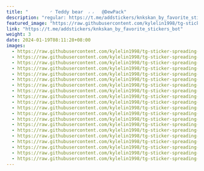 ```yaml
---
title: "‌        ◜ 𝖳𝖾𝖽𝖽𝗒 𝖻𝖾𝖺r  ៸ ៸   @DewPack"
description: "regular: https://t.me/addstickers/knkskan_by_favorite_stickers_bot"
featured_image: "https://raw.githubusercontent.com/kylelin1998/tg-sticker-spreading-worldwide-images/main/img/878ac5e6-a7a1-4283-83d2-ff1b76d32a99.jpg"
link: "https://t.me/addstickers/knkskan_by_favorite_stickers_bot"
weight: 3
date: 2024-01-19T08:11:28+08:00
images:
  - https://raw.githubusercontent.com/kylelin1998/tg-sticker-spreading-worldwide-images/main/img/878ac5e6-a7a1-4283-83d2-ff1b76d32a99.jpg
  - https://raw.githubusercontent.com/kylelin1998/tg-sticker-spreading-worldwide-images/main/img/78efcb29-83c4-49ef-b5d5-abc9a1929cd2.jpg
  - https://raw.githubusercontent.com/kylelin1998/tg-sticker-spreading-worldwide-images/main/img/41d2ab97-2dbf-43df-a7e1-e56b8cf1b7f9.jpg
  - https://raw.githubusercontent.com/kylelin1998/tg-sticker-spreading-worldwide-images/main/img/6abfa680-a640-4f21-afd1-be115f8f2883.jpg
  - https://raw.githubusercontent.com/kylelin1998/tg-sticker-spreading-worldwide-images/main/img/15268282-cab7-4a17-8199-728d2f15c9c1.jpg
  - https://raw.githubusercontent.com/kylelin1998/tg-sticker-spreading-worldwide-images/main/img/1cc0d13b-1f99-4a53-a0d6-4fae1379d144.jpg
  - https://raw.githubusercontent.com/kylelin1998/tg-sticker-spreading-worldwide-images/main/img/5401481e-ecf6-45cf-9daf-c62373c31f94.jpg
  - https://raw.githubusercontent.com/kylelin1998/tg-sticker-spreading-worldwide-images/main/img/21586085-f609-49dc-93e4-e117045e0cc6.jpg
  - https://raw.githubusercontent.com/kylelin1998/tg-sticker-spreading-worldwide-images/main/img/b6781919-387a-4d72-81f9-7e104676e1a1.jpg
  - https://raw.githubusercontent.com/kylelin1998/tg-sticker-spreading-worldwide-images/main/img/8758b40e-1c0b-4ccc-9cc3-25e0e7a16734.jpg
  - https://raw.githubusercontent.com/kylelin1998/tg-sticker-spreading-worldwide-images/main/img/05243ec2-b449-46b3-bcf8-6d02ba45c7dc.jpg
  - https://raw.githubusercontent.com/kylelin1998/tg-sticker-spreading-worldwide-images/main/img/f2fa2a6b-e340-4f88-bb0a-3254f078a31e.jpg
  - https://raw.githubusercontent.com/kylelin1998/tg-sticker-spreading-worldwide-images/main/img/42c51d95-041e-4f1a-8dff-fdc6d0ef926f.jpg
  - https://raw.githubusercontent.com/kylelin1998/tg-sticker-spreading-worldwide-images/main/img/059330db-0bbd-4a9e-9e54-a21dac6dc61d.jpg
  - https://raw.githubusercontent.com/kylelin1998/tg-sticker-spreading-worldwide-images/main/img/b8776650-5872-4c08-8144-75b44f9093ff.jpg
  - https://raw.githubusercontent.com/kylelin1998/tg-sticker-spreading-worldwide-images/main/img/1a201be1-19f2-4ebd-90bc-8c6383ec9cc7.jpg
  - https://raw.githubusercontent.com/kylelin1998/tg-sticker-spreading-worldwide-images/main/img/fac92f43-d4f4-4e51-a694-8a519741f37a.jpg
  - https://raw.githubusercontent.com/kylelin1998/tg-sticker-spreading-worldwide-images/main/img/8c73dd65-cc3c-4678-9c28-f7a35ee04b26.jpg
  - https://raw.githubusercontent.com/kylelin1998/tg-sticker-spreading-worldwide-images/main/img/7a396605-b77d-4b69-977b-c8bb82202c12.jpg
  - https://raw.githubusercontent.com/kylelin1998/tg-sticker-spreading-worldwide-images/main/img/0c5a7c0c-fcea-4325-be1d-9f49124e7bc8.jpg
---
```

